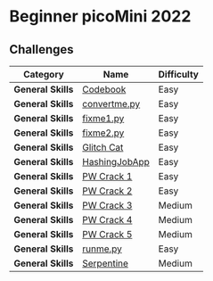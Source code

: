 # Beginner picoMini 2022

## Challenges

| Category | Name | Difficulty |
| -------- | ---- | ---------- |
| **General Skills** | [Codebook](https://github.com/DarrenPea/picoCTF_writeups/tree/main/beginner-picoMini-2022/General-Skills/Codebook) | Easy |
| **General Skills** | [convertme.py](https://github.com/DarrenPea/picoCTF_writeups/tree/main/beginner-picoMini-2022/General-Skills/convertme_py) | Easy |
| **General Skills** | [fixme1.py](https://github.com/DarrenPea/picoCTF_writeups/tree/main/beginner-picoMini-2022/General-Skills/fixme1_py) | Easy |
| **General Skills** | [fixme2.py](https://github.com/DarrenPea/picoCTF_writeups/tree/main/beginner-picoMini-2022/General-Skills/fixme2_py) | Easy |
| **General Skills** | [Glitch Cat](https://github.com/DarrenPea/picoCTF_writeups/tree/main/beginner-picoMini-2022/General-Skills/Glitch_Cat) | Easy |
| **General Skills** | [HashingJobApp](https://github.com/DarrenPea/picoCTF_writeups/tree/main/beginner-picoMini-2022/General-Skills/HashingJobApp) | Easy |
| **General Skills** | [PW Crack 1](https://github.com/DarrenPea/picoCTF_writeups/tree/main/beginner-picoMini-2022/General-Skills/PW_Crack_1) | Easy |
| **General Skills** | [PW Crack 2](https://github.com/DarrenPea/picoCTF_writeups/tree/main/beginner-picoMini-2022/General-Skills/PW_Crack_2) | Easy |
| **General Skills** | [PW Crack 3](https://github.com/DarrenPea/picoCTF_writeups/tree/main/beginner-picoMini-2022/General-Skills/PW_Crack_3) | Medium |
| **General Skills** | [PW Crack 4](https://github.com/DarrenPea/picoCTF_writeups/tree/main/beginner-picoMini-2022/General-Skills/PW_Crack_4) | Medium |
| **General Skills** | [PW Crack 5](https://github.com/DarrenPea/picoCTF_writeups/tree/main/beginner-picoMini-2022/General-Skills/PW_Crack_5) | Medium |
| **General Skills** | [runme.py](https://github.com/DarrenPea/picoCTF_writeups/tree/main/beginner-picoMini-2022/General-Skills/runme) | Easy |
| **General Skills** | [Serpentine](https://github.com/DarrenPea/picoCTF_writeups/tree/main/beginner-picoMini-2022/General-Skills/Serpentine) | Medium |